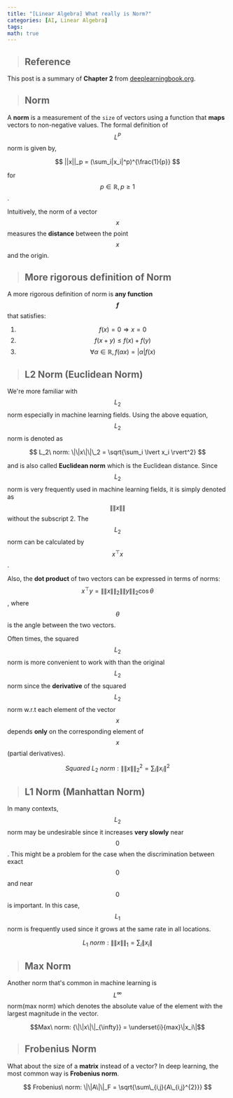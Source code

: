 ```yaml
---
title: "[Linear Algebra] What really is Norm?"
categories: [AI, Linear Algebra]
tags: 
math: true
---
```



> ## Reference

This post is a summary of **Chapter 2** from [deeplearningbook.org](https://www.deeplearningbook.org/).

> ## Norm

A **norm** is a measurement of the `size` of vectors using a function that **maps** vectors to non-negative values. The formal definition of $$L^P$$ norm is given by,

$$
||x||_p = (\sum_i|x_i|^p)^{\frac{1}{p}}
$$

for $$p \in \mathbb{R}, p\geq1$$.

Intuitively, the norm of a vector $$x$$ measures the **distance** between the point $$x$$ and the origin.

> ## More rigorous definition of Norm

A more rigorous definition of norm is **any function $$f$$** that satisfies:

1. $$f(x)=0 \Rightarrow x=0$$
2. $$f(x+y) \leq f(x)+f(y)$$
3. $$\forall \alpha \in \mathbb{R}, f(\alpha x)=\lvert \alpha \rvert f(x)$$

> ## L2 Norm (Euclidean Norm)

We're more familiar with $$L_2$$ norm especially in machine learning fields. Using the above equation, $$L_2$$ norm is denoted as

$$
L_2\ norm: \|\|x\|\|\_2 = \sqrt{\sum_i \lvert x_i \rvert^2}
$$

and is also called **Euclidean norm** which is the Euclidean distance. Since $$L_2$$ norm is very frequently used in machine learning fields, it is simply denoted as $$\|\|x\|\|$$ without the subscript 2. The $$L_2$$ norm can be calculated by $$x^{\top}x$$.

Also, the **dot product** of two vectors can be expressed in terms of norms: $$x^{\top}y = \|\|x\|\|_2\|\|y\|\|_2\cos{\theta}$$, where $$\theta$$ is the angle between the two vectors.

Often times, the squared $$L_2$$ norm is more convenient to work with than the original $$L_2$$ norm since the **derivative** of the squared $$L_2$$ norm w.r.t each element of the vector $$x$$ depends **only** on the corresponding element of $$x$$ (partial derivatives).

$$Squared\ L_2\ norm: {\|\|x\|\|_2}^2 = \sum_i\|x_i\|^2$$

> ## L1 Norm (Manhattan Norm)

In many contexts, $$L_2$$ norm may be undesirable since it increases **very slowly** near $$0$$. This might be a problem for the case when the discrimination between exact $$0$$ and near $$0$$ is important. In this case, $$L_1$$ norm is frequently used since it grows at the same rate in all locations.

$$L_1\ norm: {\|\|x\|\|_1} = \sum_i\|x_i\|$$

> ## Max Norm

Another norm that's common in machine learning is $$L^{\infty}$$ norm(max norm) which denotes the absolute value of the element with the largest magnitude in the vector.

$$Max\ norm: {\|\|x\|\|_{\infty}} = \underset{i}{max}\|x_i\|$$

> ## Frobenius Norm

What about the size of a **matrix** instead of a vector? In deep learning, the most common way is **Frobenius norm**.

$$
Frobenius\ norm: \|\|A\|\|_F = \sqrt{\sum\_{i,j}{A\_{i,j}^{2}}}
$$
